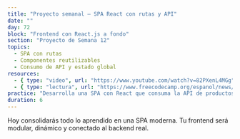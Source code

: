 ```yaml
---
title: "Proyecto semanal – SPA React con rutas y API"
date: ""
day: 72
block: "Frontend con React.js a fondo"
section: "Proyecto de Semana 12"
topics:
  - SPA con rutas
  - Componentes reutilizables
  - Consumo de API y estado global
resources:
  - { type: "video", url: "https://www.youtube.com/watch?v=82PXenL4MGg" }
  - { type: "lectura", url: "https://www.freecodecamp.org/espanol/news/aprende-react-desde-cero-curso-de-react-con-proyectos/" }
practice: "Desarrolla una SPA con React que consuma la API de productos, tenga navegación entre vistas y maneje estado con hooks."
duration: 6
---
```


Hoy consolidarás todo lo aprendido en una SPA moderna. Tu frontend será modular, dinámico y conectado al backend real.